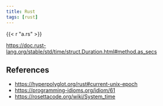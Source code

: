 ```yaml
---
title: Rust
tags: [rust]
---
```


{{< r "a.rs" >}}

<https://doc.rust-lang.org/stable/std/time/struct.Duration.html#method.as_secs>

## References

- <https://hyperpolyglot.org/rust#current-unix-epoch>
- <https://programming-idioms.org/idiom/61>
- <https://rosettacode.org/wiki/System_time>
